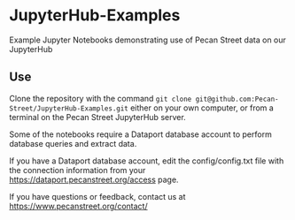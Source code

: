 # JupyterHub-Examples
Example Jupyter Notebooks demonstrating use of Pecan Street data on our JupyterHub

## Use
Clone the repository with the command `git clone git@github.com:Pecan-Street/JupyterHub-Examples.git` either on your own computer, or from a terminal on the Pecan Street JupyterHub server.

Some of the notebooks require a Dataport database account to perform database queries and extract data.

If you have a Dataport database account, edit the config/config.txt file with the connection information from your https://dataport.pecanstreet.org/access page.

If you have questions or feedback, contact us at https://www.pecanstreet.org/contact/
